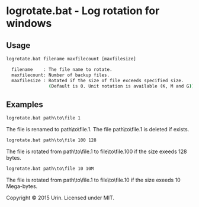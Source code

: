 # logrotate.bat - Log rotation for windows

## Usage

```bat
logrotate.bat filename maxfilecount [maxfilesize]

  filename    : The file name to rotate.
  maxfilecount: Number of backup files.
  maxfilesize : Rotated if the size of file exceeds specified size.
                (Default is 0. Unit notation is available (K, M and G))
```

## Examples

```bat
logrotate.bat path\to\file 1
```

The file is renamed to path\to\file.1.
The file path\to\file.1 is deleted if exists.

```bat
logrotate.bat path\to\file 100 128
```

The file is rotated from path\to\file.1 to file\to\file.100
if the size exeeds 128 bytes.

```bat
logrotate.bat path\to\file 10 10M
```

The file is rotated from path\to\file.1 to file\to\file.10
if the size exeeds 10 Mega-bytes.

Copyright © 2015 Urin. Licensed under MIT.
